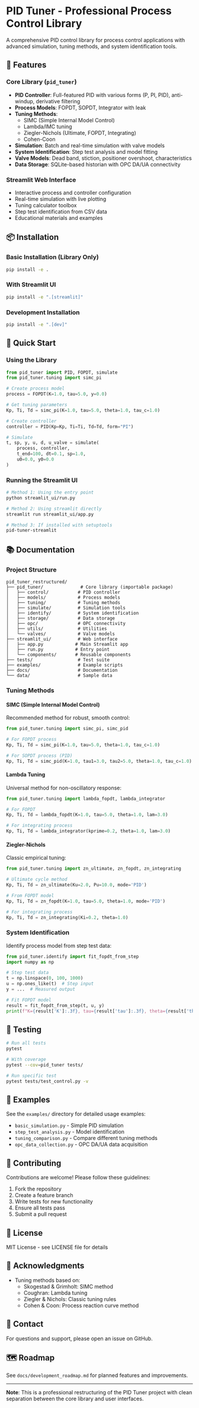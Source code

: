 # PID Tuner - Professional Process Control Library

A comprehensive PID control library for process control applications with advanced simulation, tuning methods, and system identification tools.

## 🌟 Features

### Core Library (`pid_tuner`)
- **PID Controller**: Full-featured PID with various forms (P, PI, PID), anti-windup, derivative filtering
- **Process Models**: FOPDT, SOPDT, Integrator with leak
- **Tuning Methods**: 
  - SIMC (Simple Internal Model Control)
  - Lambda/IMC tuning
  - Ziegler-Nichols (Ultimate, FOPDT, Integrating)
  - Cohen-Coon
- **Simulation**: Batch and real-time simulation with valve models
- **System Identification**: Step test analysis and model fitting
- **Valve Models**: Dead band, stiction, positioner overshoot, characteristics
- **Data Storage**: SQLite-based historian with OPC DA/UA connectivity

### Streamlit Web Interface
- Interactive process and controller configuration
- Real-time simulation with live plotting
- Tuning calculator toolbox
- Step test identification from CSV data
- Educational materials and examples

## 📦 Installation

### Basic Installation (Library Only)
```bash
pip install -e .
```

### With Streamlit UI
```bash
pip install -e ".[streamlit]"
```

### Development Installation
```bash
pip install -e ".[dev]"
```

## 🚀 Quick Start

### Using the Library

```python
from pid_tuner import PID, FOPDT, simulate
from pid_tuner.tuning import simc_pi

# Create process model
process = FOPDT(K=1.0, tau=5.0, y=0.0)

# Get tuning parameters
Kp, Ti, Td = simc_pi(K=1.0, tau=5.0, theta=1.0, tau_c=1.0)

# Create controller
controller = PID(Kp=Kp, Ti=Ti, Td=Td, form="PI")

# Simulate
t, sp, y, u, d, u_valve = simulate(
    process, controller,
    t_end=100, dt=0.1, sp=1.0,
    u0=0.0, y0=0.0
)
```

### Running the Streamlit UI

```bash
# Method 1: Using the entry point
python streamlit_ui/run.py

# Method 2: Using streamlit directly
streamlit run streamlit_ui/app.py

# Method 3: If installed with setuptools
pid-tuner-streamlit
```

## 📚 Documentation

### Project Structure

```
pid_tuner_restructured/
├── pid_tuner/              # Core library (importable package)
│   ├── control/           # PID controller
│   ├── models/            # Process models
│   ├── tuning/            # Tuning methods
│   ├── simulate/          # Simulation tools
│   ├── identify/          # System identification
│   ├── storage/           # Data storage
│   ├── opc/               # OPC connectivity
│   ├── utils/             # Utilities
│   └── valves/            # Valve models
├── streamlit_ui/          # Web interface
│   ├── app.py            # Main Streamlit app
│   ├── run.py            # Entry point
│   └── components/       # Reusable components
├── tests/                 # Test suite
├── examples/              # Example scripts
├── docs/                  # Documentation
└── data/                  # Sample data
```

### Tuning Methods

#### SIMC (Simple Internal Model Control)
Recommended method for robust, smooth control:
```python
from pid_tuner.tuning import simc_pi, simc_pid

# For FOPDT process
Kp, Ti, Td = simc_pi(K=1.0, tau=5.0, theta=1.0, tau_c=1.0)

# For SOPDT process (PID)
Kp, Ti, Td = simc_pid(K=1.0, tau1=3.0, tau2=5.0, theta=1.0, tau_c=1.0)
```

#### Lambda Tuning
Universal method for non-oscillatory response:
```python
from pid_tuner.tuning import lambda_fopdt, lambda_integrator

# For FOPDT
Kp, Ti, Td = lambda_fopdt(K=1.0, tau=5.0, theta=1.0, lam=3.0)

# For integrating process
Kp, Ti, Td = lambda_integrator(kprime=0.2, theta=1.0, lam=3.0)
```

#### Ziegler-Nichols
Classic empirical tuning:
```python
from pid_tuner.tuning import zn_ultimate, zn_fopdt, zn_integrating

# Ultimate cycle method
Kp, Ti, Td = zn_ultimate(Ku=2.0, Pu=10.0, mode='PID')

# From FOPDT model
Kp, Ti, Td = zn_fopdt(K=1.0, tau=5.0, theta=1.0, mode='PID')

# For integrating process
Kp, Ti, Td = zn_integrating(Ki=0.2, theta=1.0)
```

### System Identification

Identify process model from step test data:
```python
from pid_tuner.identify import fit_fopdt_from_step
import numpy as np

# Step test data
t = np.linspace(0, 100, 1000)
u = np.ones_like(t)  # Step input
y = ...  # Measured output

# Fit FOPDT model
result = fit_fopdt_from_step(t, u, y)
print(f"K={result['K']:.3f}, tau={result['tau']:.3f}, theta={result['theta']:.3f}")
```

## 🧪 Testing

```bash
# Run all tests
pytest

# With coverage
pytest --cov=pid_tuner tests/

# Run specific test
pytest tests/test_control.py -v
```

## 📖 Examples

See the `examples/` directory for detailed usage examples:
- `basic_simulation.py` - Simple PID simulation
- `step_test_analysis.py` - Model identification
- `tuning_comparison.py` - Compare different tuning methods
- `opc_data_collection.py` - OPC DA/UA data acquisition

## 🤝 Contributing

Contributions are welcome! Please follow these guidelines:
1. Fork the repository
2. Create a feature branch
3. Write tests for new functionality
4. Ensure all tests pass
5. Submit a pull request

## 📄 License

MIT License - see LICENSE file for details

## 🙏 Acknowledgments

- Tuning methods based on:
  - Skogestad & Grimholt: SIMC method
  - Coughran: Lambda tuning
  - Ziegler & Nichols: Classic tuning rules
  - Cohen & Coon: Process reaction curve method

## 📧 Contact

For questions and support, please open an issue on GitHub.

## 🗺️ Roadmap

See `docs/development_roadmap.md` for planned features and improvements.

---

**Note**: This is a professional restructuring of the PID Tuner project with clean separation between the core library and user interfaces.